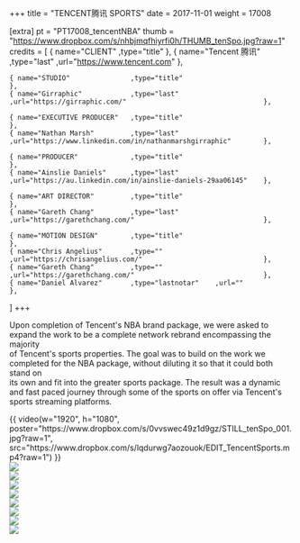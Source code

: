 +++
title = "TENCENT腾讯 SPORTS"
date = 2017-11-01
weight = 17008

[extra]
pt = "PT17008_tencentNBA"
thumb = "https://www.dropbox.com/s/nhbjmqfhiyrfi0h/THUMB_tenSpo.jpg?raw=1"
credits = [
    { name="CLIENT"               ,type="title"                                                                       }, 
    { name="Tencent 腾讯"         ,type="last"         ,url="https://www.tencent.com"                                 },
    
    { name="STUDIO"               ,type="title"                                                                       },
    { name="Girraphic"            ,type="last"         ,url="https://girraphic.com/"                                  },
    
    { name="EXECUTIVE PRODUCER"   ,type="title"                                                                       },
    { name="Nathan Marsh"         ,type="last"         ,url="https://www.linkedin.com/in/nathanmarshgirraphic"        }, 
    
    { name="PRODUCER"             ,type="title"                                                                       },
    { name="Ainslie Daniels"      ,type="last"         ,url="https://au.linkedin.com/in/ainslie-daniels-29aa06145"    },
    
    { name="ART DIRECTOR"         ,type="title"                                                                       },
    { name="Gareth Chang"         ,type="last"         ,url="https://garethchang.com/"                                },
    
    { name="MOTION DESIGN"        ,type="title"                                                                       },
    { name="Chris Angelius"       ,type=""             ,url="https://chrisangelius.com/"                              },
    { name="Gareth Chang"         ,type=""             ,url="https://garethchang.com/"                                },
    { name="Daniel Alvarez"       ,type="lastnotar"    ,url=""                                                        },
]
+++

<div class=page_text>

Upon completion of Tencent's NBA brand package, we were asked to expand the work to be a complete network rebrand encompassing the majority</br>
of Tencent's sports properties. The goal was to build on the work we completed for the NBA package, without diluting it so that it could both stand on</br>
its own and fit into the greater sports package. The result was a dynamic and fast paced journey through some of the sports on offer via Tencent's sports streaming platforms. 

</div>

<div class="mwall">
<div class="mwall_items">
<div class="mwall_item">{{ video(w="1920", h="1080", poster="https://www.dropbox.com/s/0vvswec49z1d9gz/STILL_tenSpo_001.jpg?raw=1", src="https://www.dropbox.com/s/lqdurwg7aozouok/EDIT_TencentSports.mp4?raw=1") }}</div>
<div class="mwall_item"><img src="https://www.dropbox.com/s/kxv6716rvxeszng/STILL_tenSpo_002.jpg?raw=1"></div>
<div class="mwall_item"><img src="https://www.dropbox.com/s/eayg9uhamsyp6sg/STILL_tenSpo_003.jpg?raw=1"></div>
<div class="mwall_item"><img src="https://www.dropbox.com/s/p2hvzandyb83lyd/STILL_tenSpo_004.jpg?raw=1"></div>
<div class="mwall_item"><img src="https://www.dropbox.com/s/rkgpc48zr3qonav/STILL_tenSpo_005.jpg?raw=1"></div>
<div class="mwall_item"><img src="https://www.dropbox.com/s/n57js48cagxqipy/STILL_tenSpo_006.jpg?raw=1"></div>
<div class="mwall_item"><img src="https://www.dropbox.com/s/myc54f17l5cd3ie/STILL_tenSpo_007.jpg?raw=1"></div>
<div class="mwall_item"><img src="https://www.dropbox.com/s/2a9ik3fiq3dck0w/STILL_tenSpo_008.jpg?raw=1"></div>
<div class="mwall_item"><img src="https://www.dropbox.com/s/rvgkpvdho93fpvn/STILL_tenSpo_009.jpg?raw=1"></div>
</div>
</div>

